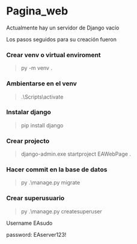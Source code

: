 # Pagina_web

Actualmente hay un servidor de Django vacío

Los pasos seguidos para su creación fueron

### Crear venv o virtual enviroment
> py -m venv .

### Ambientarse en el venv 

> .\Scripts\activate

### Instalar django 

> pip install django

### Crear projecto 

> django-admin.exe startproject EAWebPage .

### Hacer commit en la base de datos

> py .\manage.py migrate

### Crear superusuario 

> py .\manage.py createsuperuser

Username EAsudo

password: EAserver123!
